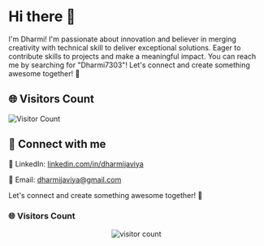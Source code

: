 # Hi there 👋

I'm Dharmi! I'm passionate about innovation and believer in merging creativity with technical skill to deliver exceptional solutions. Eager to contribute skills to projects and make a meaningful impact. You can reach me by searching for "Dharmi7303"! Let's connect and create something awesome together! 🚀

## 🌐 Visitors Count

![Visitor Count](https://profile-counter.glitch.me/{YOUR_USERNAME}/count.svg)


## 🤝 Connect with me

🔗 LinkedIn: [linkedin.com/in/dharmijaviya](https://www.linkedin.com/in/dharmijaviya/)

📧 Email: dharmijaviya@gmail.com

Let's connect and create something awesome together! 🚀


### 🌐 Visitors Count
<p align="center">
  <img src="https://komarev.com/ghpvc/?username=Dharmi7303&label=Profile%20Views&color=0e75b6&style=flat" alt="visitor count"/>
</p>
